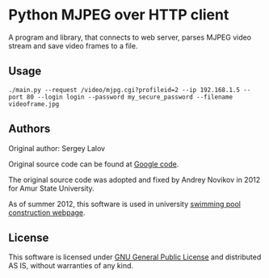 Python MJPEG over HTTP client
=============================

A program and library, that connects to web server, parses MJPEG video stream and save video frames to a file.

Usage
-----

	./main.py --request /video/mjpg.cgi?profileid=2 --ip 192.168.1.5 --port 80 --login login --password my_secure_password --filename videoframe.jpg

Authors
-------

Original author: Sergey Lalov

Original source code can be found at [Google code][origin].

The original source code was adopted and fixed by Andrey Novikov in 2012 for Amur State University.

As of summer 2012, this software is used in university [swimming pool construction webpage][pool].

License
-------

This software is licensed under [GNU General Public License][GNU GPL] and distributed AS IS, without warranties of any kind.

[origin]: http://code.google.com/p/python-mjpeg-over-http-client/ "Original project page"
[pool]: http://pool.amursu.ru/
[GNU GPL]: http://opensource.org/licenses/gpl-3.0.html "GNU General Public License text"
